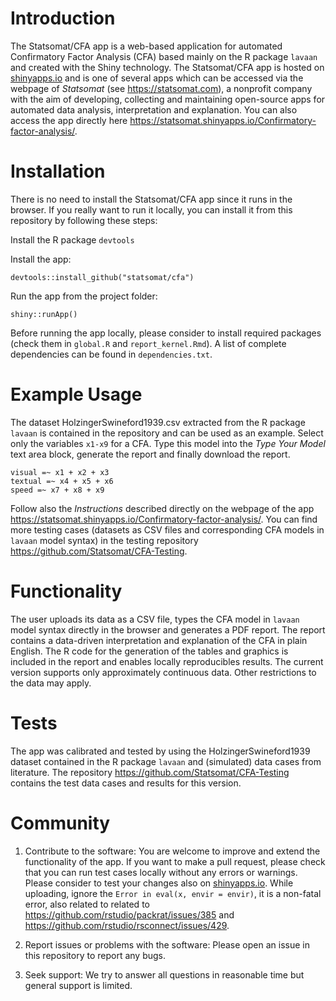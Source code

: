 
# Introduction
The Statsomat/CFA app is a web-based
application for automated Confirmatory Factor Analysis (CFA) based mainly on the R package `lavaan` and created with the Shiny
technology. The Statsomat/CFA app is hosted on [shinyapps.io](https://www.shinyapps.io/) and 
is one of several apps which can be accessed via the webpage of *Statsomat* (see https://statsomat.com), a nonprofit company with the aim of developing, 
collecting and maintaining open-source apps for automated data analysis, interpretation and explanation. You can also access the app directly here https://statsomat.shinyapps.io/Confirmatory-factor-analysis/. 


# Installation 
There is no need to install the Statsomat/CFA app since it runs in the browser. If you really want to run it locally, you can install it from this repository by following these steps:

Install the R package `devtools`

Install the app:  
```
devtools::install_github("statsomat/cfa")
```

Run the app from the project folder: 
```
shiny::runApp()
```

Before running the app locally, please consider to install required packages (check them in `global.R` and `report_kernel.Rmd`). A list of complete dependencies can be found in `dependencies.txt`. 


# Example Usage
The dataset HolzingerSwineford1939.csv extracted from the R package `lavaan` is contained in the repository and can be used as an example. Select only the variables `x1-x9` for a CFA. Type this model into the *Type Your Model* text area block, generate the report and finally download the report. 
```
visual =~ x1 + x2 + x3
textual =~ x4 + x5 + x6
speed =~ x7 + x8 + x9
```

Follow also the *Instructions* described directly on the webpage of the app https://statsomat.shinyapps.io/Confirmatory-factor-analysis/. You can find more testing cases (datasets as CSV files and corresponding CFA models in `lavaan` model syntax) in the testing repository https://github.com/Statsomat/CFA-Testing. 


# Functionality
The user uploads its data as a CSV file, types the CFA model in `lavaan` model syntax directly in 
the browser and generates a PDF report. The report contains a data-driven interpretation and explanation of the 
CFA in plain English. The R code for the generation of the tables and graphics is included in the report and 
enables locally reproducibles results. The current version supports only approximately continuous data. Other restrictions to the data may apply. 


# Tests 
The app was calibrated and tested by using the HolzingerSwineford1939 dataset contained in the R package `lavaan`
and (simulated) data cases from literature. The repository https://github.com/Statsomat/CFA-Testing contains the test data cases and results for this version.   



# Community 
1) Contribute to the software:
You are welcome to improve and extend the functionality of the app. If you want to make a pull request, please check that you can run test cases locally without any errors or warnings. Please consider to test your changes also on [shinyapps.io](https://www.shinyapps.io/). While uploading, ignore the `Error in eval(x, envir = envir)`, it is a non-fatal error, also related to related to https://github.com/rstudio/packrat/issues/385 and https://github.com/rstudio/rsconnect/issues/429.  

2) Report issues or problems with the software:
Please open an issue in this repository to report any bugs. 

3) Seek support:
We try to answer all questions in reasonable time  but general support is limited. 
